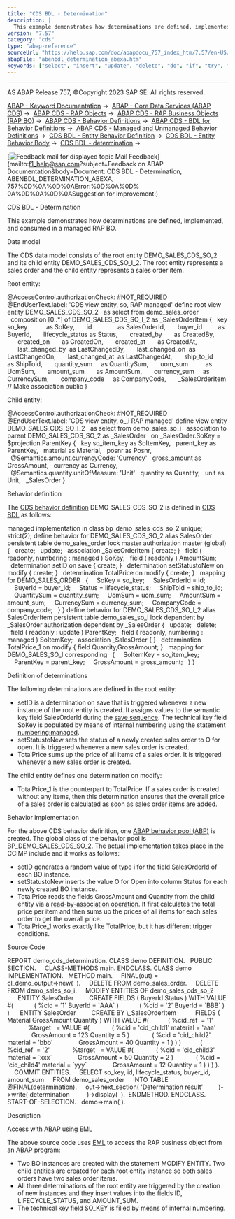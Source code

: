 ```yaml
---
title: "CDS BDL - Determination"
description: |
  This example demonstrates how determinations are defined, implemented, and consumed in a managed RAP BO. Data model The CDS data model consists of the root entity DEMO_SALES_CDS_SO_2 and its child entity DEMO_SALES_CDS_SO_I_2. The root entity represents a sales order and the child entity re
version: "7.57"
category: "cds"
type: "abap-reference"
sourceUrl: "https://help.sap.com/doc/abapdocu_757_index_htm/7.57/en-US/abenbdl_determination_abexa.htm"
abapFile: "abenbdl_determination_abexa.htm"
keywords: ["select", "insert", "update", "delete", "do", "if", "try", "method", "class", "data", "abenbdl", "determination", "abexa"]
---
```


* * *

AS ABAP Release 757, ©Copyright 2023 SAP SE. All rights reserved.

[ABAP - Keyword Documentation](https://help.sap.com/doc/abapdocu_757_index_htm/7.57/en-US/abenabap.htm) →  [ABAP - Core Data Services (ABAP CDS)](https://help.sap.com/doc/abapdocu_757_index_htm/7.57/en-US/abencds.htm) →  [ABAP CDS - RAP Objects](https://help.sap.com/doc/abapdocu_757_index_htm/7.57/en-US/abencds_rap_objects.htm) →  [ABAP CDS - RAP Business Objects (RAP BO)](https://help.sap.com/doc/abapdocu_757_index_htm/7.57/en-US/abencds_rap_business_objects.htm) →  [ABAP CDS - Behavior Definitions](https://help.sap.com/doc/abapdocu_757_index_htm/7.57/en-US/abencds_bdef.htm) →  [ABAP CDS - BDL for Behavior Definitions](https://help.sap.com/doc/abapdocu_757_index_htm/7.57/en-US/abenbdl.htm) →  [ABAP CDS - Managed and Unmanaged Behavior Definitions](https://help.sap.com/doc/abapdocu_757_index_htm/7.57/en-US/abenbdl_rap_bo.htm) →  [CDS BDL - Entity Behavior Definition](https://help.sap.com/doc/abapdocu_757_index_htm/7.57/en-US/abenbdl_define_beh.htm) →  [CDS BDL - Entity Behavior Body](https://help.sap.com/doc/abapdocu_757_index_htm/7.57/en-US/abenbdl_body.htm) →  [CDS BDL - determination](https://help.sap.com/doc/abapdocu_757_index_htm/7.57/en-US/abenbdl_determinations.htm) → 

 [![](Mail.gif?object=Mail.gif&sap-language=EN "Feedback mail for displayed topic") Mail Feedback](mailto:f1_help@sap.com?subject=Feedback on ABAP Documentation&body=Document: CDS BDL - Determination, ABENBDL_DETERMINATION_ABEXA, 757%0D%0A%0D%0AError:%0D%0A%0D%
0A%0D%0A%0D%0ASuggestion for improvement:)

CDS BDL - Determination

This example demonstrates how determinations are defined, implemented, and consumed in a managed RAP BO.

Data model

The CDS data model consists of the root entity DEMO\_SALES\_CDS\_SO\_2 and its child entity DEMO\_SALES\_CDS\_SO\_I\_2. The root entity represents a sales order and the child entity represents a sales order item.

Root entity:

@AccessControl.authorizationCheck: #NOT\_REQUIRED
@EndUserText.label: 'CDS view entity, so, RAP managed'
define root view entity DEMO\_SALES\_CDS\_SO\_2
  as select from demo\_sales\_order
  composition \[0..\*\] of DEMO\_SALES\_CDS\_SO\_I\_2 as \_SalesOrderItem
{
  key so\_key           as SoKey,
      id               as SalesOrderId,
      buyer\_id         as BuyerId,
      lifecycle\_status as Status,
      created\_by       as CreatedBy,
      created\_on       as CreatedOn,
      created\_at       as CreatedAt,
      last\_changed\_by  as LastChangedBy,
      last\_changed\_on  as LastChangedOn,
      last\_changed\_at  as LastChangedAt,
      ship\_to\_id       as ShipToId,
      quantity\_sum     as QuantitySum,
      uom\_sum          as UomSum,
      amount\_sum       as AmountSum,
      currency\_sum     as CurrencySum,
      company\_code     as CompanyCode,
      \_SalesOrderItem // Make association public
}

Child entity:

@AccessControl.authorizationCheck: #NOT\_REQUIRED
@EndUserText.label: 'CDS view entity, o\_,i RAP managed'
define view entity DEMO\_SALES\_CDS\_SO\_I\_2  
as select from demo\_sales\_so\_i  
association to parent DEMO\_SALES\_CDS\_SO\_2 as \_SalesOrder  
on \_SalesOrder.SoKey = $projection.ParentKey
{
  key so\_item\_key as SoItemKey,
  parent\_key as ParentKey,
  material as Material,
  posnr as Posnr,
  @Semantics.amount.currencyCode: 'Currency'
  gross\_amount as GrossAmount,
  currency as Currency,
  @Semantics.quantity.unitOfMeasure: 'Unit'
  quantity as Quantity,
  unit as Unit,
  \_SalesOrder
}

Behavior definition

The [CDS behavior definition](https://help.sap.com/doc/abapdocu_757_index_htm/7.57/en-US/abencds_behavior_definition_glosry.htm "Glossary Entry") DEMO\_SALES\_CDS\_SO\_2 is defined in [CDS BDL](https://help.sap.com/doc/abapdocu_757_index_htm/7.57/en-US/abencds_bdl_glosry.htm "Glossary Entry") as follows:

managed implementation in class bp\_demo\_sales\_cds\_so\_2 unique;
strict(2);
define behavior for DEMO\_SALES\_CDS\_SO\_2 alias SalesOrder
persistent table demo\_sales\_order
lock master
authorization master (global)
{
  create;
  update;
  association \_SalesOrderItem { create; }
  field ( readonly, numbering : managed ) SoKey;
  field ( readonly ) AmountSum;
  determination setID on save { create; }
  determination setStatustoNew on modify { create; }
  determination TotalPrice on modify { create; }
  mapping for DEMO\_SALES\_ORDER
  {
    SoKey = so\_key;
    SalesOrderId = id;
    BuyerId = buyer\_id;
    Status = lifecycle\_status;
    ShipToId = ship\_to\_id;
    QuantitySum = quantity\_sum;
    UomSum = uom\_sum;
    AmountSum = amount\_sum;
    CurrencySum = currency\_sum;
    CompanyCode = company\_code;
  }
}
define behavior for DEMO\_SALES\_CDS\_SO\_I\_2 alias SalesOrderItem
persistent table demo\_sales\_so\_i
lock dependent by \_SalesOrder
authorization dependent by \_SalesOrder
{
  update;
  delete;
  field ( readonly : update ) ParentKey;
  field ( readonly, numbering : managed ) SoItemKey;
  association \_SalesOrder { }
  determination TotalPrice\_1 on modify { field Quantity,GrossAmount; }
  mapping for DEMO\_SALES\_SO\_I corresponding
  {
    SoItemKey = so\_item\_key;
    ParentKey = parent\_key;
    GrossAmount = gross\_amount;
  }
}

Definition of determinations

The following determinations are defined in the root entity:

-   setID is a determination on save that is triggered whenever a new instance of the root entity is created. It assigns values to the semantic key field SalesOrderId during the [save sequence](https://help.sap.com/doc/abapdocu_757_index_htm/7.57/en-US/abenrap_save_seq_glosry.htm "Glossary Entry"). The technical key field SoKey is populated by means of internal numbering using the statement [numbering:managed](https://help.sap.com/doc/abapdocu_757_index_htm/7.57/en-US/abenbdl_field_numbering.htm).
-   setStatustoNew sets the status of a newly created sales order to O for open. It is triggered whenever a new sales order is created.
-   TotalPrice sums up the price of all items of a sales order. It is triggered whenever a new sales order is created.

The child entity defines one determination on modify:

-   TotalPrice\_1 is the counterpart to TotalPrice. If a sales order is created without any items, then this determination ensures that the overall price of a sales order is calculated as soon as sales order items are added.

Behavior implementation

For the above CDS behavior definition, one [ABAP behavior pool (ABP)](https://help.sap.com/doc/abapdocu_757_index_htm/7.57/en-US/abenbehavior_pool_glosry.htm "Glossary Entry") is created. The global class of the behavior pool is BP\_DEMO\_SALES\_CDS\_SO\_2. The actual implementation takes place in the CCIMP include and it works as follows:

-   setID generates a random value of type i for the field SalesOrderId of each BO instance.
-   setStatustoNew inserts the value O for Open into column Status for each newly created BO instance.
-   TotalPrice reads the fields GrossAmount and Quantity from the child entity via a [read-by-association operation](https://help.sap.com/doc/abapdocu_757_index_htm/7.57/en-US/abenbdl_association.htm). It first calculates the total price per item and then sums up the prices of all items for each sales order to get the overall price.
-   TotalPrice\_1 works exactly like TotalPrice, but it has different trigger conditions.

Source Code   

REPORT demo\_cds\_determination.
CLASS demo DEFINITION.
  PUBLIC SECTION.
    CLASS-METHODS main.
ENDCLASS.
CLASS demo IMPLEMENTATION.
  METHOD main.
    FINAL(out) = cl\_demo\_output=>new(  ).
    DELETE FROM demo\_sales\_order.
    DELETE FROM demo\_sales\_so\_i.
    MODIFY ENTITIES OF demo\_sales\_cds\_so\_2
      ENTITY SalesOrder
        CREATE FIELDS ( BuyerId Status ) WITH VALUE #(
           ( %cid = '1' BuyerId = \`AAA\` )
           ( %cid = '2' BuyerId = \`BBB\` ) )
     ENTITY SalesOrder
        CREATE BY \\\_SalesOrderItem
          FIELDS ( Material GrossAmount Quantity ) WITH VALUE #(
          ( %cid\_ref  = '1'
            %target   = VALUE #(
            ( %cid = 'cid\_child1' material = 'aaa'
              GrossAmount = 123 Quantity = 5 )
            ( %cid = 'cid\_child2' material = 'bbb'
              GrossAmount = 40 Quantity = 1 ) ) )
          ( %cid\_ref  = '2'
            %target   = VALUE #(
            ( %cid = 'cid\_child3' material = \`xxx\`
              GrossAmount = 50 Quantity = 2 )
            ( %cid = 'cid\_child4' material = \`yyy\`
              GrossAmount = 12 Quantity = 1 ) ) ) ).
    COMMIT ENTITIES.
    SELECT so\_key, id, lifecycle\_status, buyer\_id, amount\_sum
    FROM demo\_sales\_order
    INTO TABLE @FINAL(determination).
    out->next\_section( 'Determination result'
        )->write( determination
         )->display(  ).  ENDMETHOD.
ENDCLASS.
START-OF-SELECTION.
  demo=>main( ).

Description   

Access with ABAP using EML

The above source code uses [EML](https://help.sap.com/doc/abapdocu_757_index_htm/7.57/en-US/abeneml_glosry.htm "Glossary Entry") to access the RAP business object from an ABAP program:

-   Two BO instances are created with the statement MODIFY ENTITY. Two child entities are created for each root entity instance so both sales orders have two sales order items.
-   All three determinations of the root entity are triggered by the creation of new instances and they insert values into the fields ID, LIFECYCLE\_STATUS, and AMOUNT\_SUM.
-   The technical key field SO\_KEY is filled by means of internal numbering.